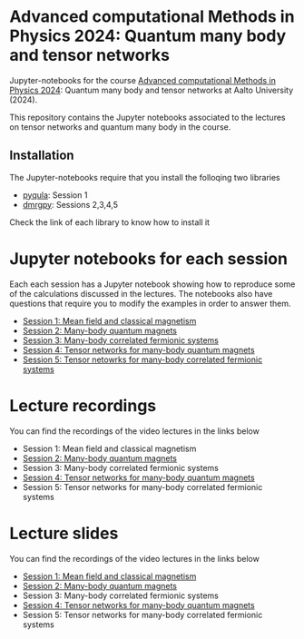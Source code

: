 # Advanced computational Methods in Physics 2024: Quantum many body and tensor networks
Jupyter-notebooks for the course [Advanced computational Methods in Physics 2024](https://mycourses.aalto.fi/course/view.php?id=45218&section=1): Quantum many body and tensor networks at Aalto University (2024).

This repository contains the Jupyter notebooks associated to the lectures on tensor networks and quantum many body in the course.

## Installation
The Jupyter-notebooks require that you install the folloqing two libraries

- [pyqula](https://github.com/joselado/pyqula): Session 1
- [dmrgpy](https://github.com/joselado/dmrgpy): Sessions 2,3,4,5

Check the link of each library to know how to install it

# Jupyter notebooks for each session
Each each session has a Jupyter notebook showing how to reproduce some of the calculations discussed in the lectures. The notebooks also have questions that require you to modify the examples in order to answer them.

- [Session 1: Mean field and classical magnetism](https://github.com/joselado/Advanced_Computational_Methods_Physics_2024/blob/main/jupyter-notebooks/quantum_magnetism.ipynb)
- [Session 2: Many-body quantum magnets](https://github.com/joselado/Advanced_Computational_Methods_Physics_2024/blob/main/jupyter-notebooks/quantum_magnetism.ipynb)
- [Session 3: Many-body correlated fermionic systems](https://github.com/joselado/Advanced_Computational_Methods_Physics_2024/blob/main/jupyter-notebooks/quantum_interacting_fermions.ipynb)
- [Session 4: Tensor networks for many-body quantum magnets](https://github.com/joselado/Advanced_Computational_Methods_Physics_2024/blob/main/jupyter-notebooks/mps_quantum_magnets.ipynb)
- [Session 5: Tensor netowrks for many-body correlated fermionic systems](https://github.com/joselado/Advanced_Computational_Methods_Physics_2024/blob/main/jupyter-notebooks/mps_many_body_fermionic.ipynb)


# Lecture recordings
You can find the recordings of the video lectures in the links below
- Session 1: Mean field and classical magnetism
- [Session 2: Many-body quantum magnets](https://youtu.be/QI3EhsFmkAs )
- Session 3: Many-body correlated fermionic systems
- [Session 4: Tensor networks for many-body quantum magnets](https://youtu.be/VGZlR3KEIgE)
- Session 5: Tensor networks for many-body correlated fermionic systems


# Lecture slides
You can find the recordings of the video lectures in the links below
- [Session 1: Mean field and classical magnetism](https://github.com/joselado/Advanced_Computational_Methods_Physics_2024/blob/main/slides/classical_magnetism.pdf)
- [Session 2: Many-body quantum magnets](https://github.com/joselado/Advanced_Computational_Methods_Physics_2024/blob/main/slides/quantum_magnetism.pdf)
- Session 3: Many-body correlated fermionic systems
- [Session 4: Tensor networks for many-body quantum magnets](https://github.com/joselado/Advanced_Computational_Methods_Physics_2024/blob/main/slides/mps_spin_chains.pdf)
- Session 5: Tensor networks for many-body correlated fermionic systems
